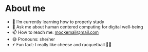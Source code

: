 # About me


- 🌱 I’m currently learning how to properly study
- 💬 Ask me about human centered computing for digital well-being
- 📫 How to reach me: mockemail@mail.com
- 😄 Pronouns: she/her
- ⚡ Fun fact: I really like cheese and racquetball 🧀🎾

